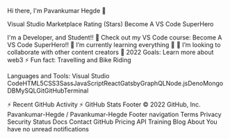 
Hi there, I'm Pavankumar Hegde 👋

Visual Studio Marketplace Rating (Stars) Become A VS Code SuperHero

I'm a Developer, and Student!!
🔭 Check out my VS Code course: Become A VS Code SuperHero!!
🌱 I’m currently learning everything 🤣
👯 I’m looking to collaborate with other content creators
🥅 2022 Goals: Learn more about web3
⚡ Fun fact: Travelling and Bike Riding

Languages and Tools:
Visual Studio CodeHTML5CSS3SassJavaScriptReactGatsbyGraphQLNode.jsDenoMongoDBMySQLGitGitHubTerminal

⚡ Recent GitHub Activity
⚡ GitHub Stats
Footer
© 2022 GitHub, Inc. Pavankumar-Hegde
/
Pavankumar-Hegde
Footer navigation
Terms
Privacy
Security
Status
Docs
Contact GitHub
Pricing
API
Training
Blog
About
You have no unread notifications
